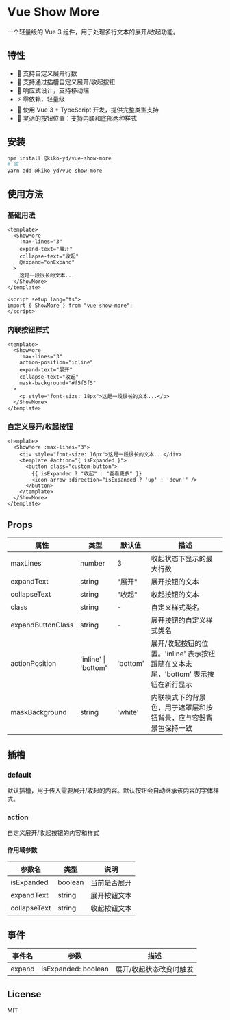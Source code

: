 # Vue Show More

一个轻量级的 Vue 3 组件，用于处理多行文本的展开/收起功能。

## 特性

- 🎯 支持自定义展开行数
- 🎨 支持通过插槽自定义展开/收起按钮
- 📱 响应式设计，支持移动端
- ⚡ 零依赖，轻量级
- 💪 使用 Vue 3 + TypeScript 开发，提供完整类型支持
- 🎈 灵活的按钮位置：支持内联和底部两种样式

## 安装

```bash
npm install @kiko-yd/vue-show-more
# 或
yarn add @kiko-yd/vue-show-more
```

## 使用方法

### 基础用法

```vue
<template>
  <ShowMore
    :max-lines="3"
    expand-text="展开"
    collapse-text="收起"
    @expand="onExpand"
  >
    这是一段很长的文本...
  </ShowMore>
</template>

<script setup lang="ts">
import { ShowMore } from "vue-show-more";
</script>
```

### 内联按钮样式

```vue
<template>
  <ShowMore
    :max-lines="3"
    action-position="inline"
    expand-text="展开"
    collapse-text="收起"
    mask-background="#f5f5f5"
  >
    <p style="font-size: 18px">这是一段很长的文本...</p>
  </ShowMore>
</template>
```

### 自定义展开/收起按钮

```vue
<template>
  <ShowMore :max-lines="3">
    <div style="font-size: 16px">这是一段很长的文本...</div>
    <template #action="{ isExpanded }">
      <button class="custom-button">
        {{ isExpanded ? "收起" : "查看更多" }}
        <icon-arrow :direction="isExpanded ? 'up' : 'down'" />
      </button>
    </template>
  </ShowMore>
</template>
```

## Props

| 属性              | 类型                 | 默认值   | 描述                                                                              |
| ----------------- | -------------------- | -------- | --------------------------------------------------------------------------------- |
| maxLines          | number               | 3        | 收起状态下显示的最大行数                                                          |
| expandText        | string               | "展开"   | 展开按钮的文本                                                                    |
| collapseText      | string               | "收起"   | 收起按钮的文本                                                                    |
| class             | string               | -        | 自定义样式类名                                                                    |
| expandButtonClass | string               | -        | 展开按钮的自定义样式类名                                                          |
| actionPosition    | 'inline' \| 'bottom' | 'bottom' | 展开/收起按钮的位置。'inline' 表示按钮跟随在文本末尾，'bottom' 表示按钮在新行显示 |
| maskBackground    | string               | 'white'  | 内联模式下的背景色，用于遮罩层和按钮背景，应与容器背景色保持一致                  |

## 插槽

### default

默认插槽，用于传入需要展开/收起的内容。默认按钮会自动继承该内容的字体样式。

### action

自定义展开/收起按钮的内容和样式

#### 作用域参数

| 参数名       | 类型    | 说明         |
| ------------ | ------- | ------------ |
| isExpanded   | boolean | 当前是否展开 |
| expandText   | string  | 展开按钮文本 |
| collapseText | string  | 收起按钮文本 |

## 事件

| 事件名 | 参数                | 描述                    |
| ------ | ------------------- | ----------------------- |
| expand | isExpanded: boolean | 展开/收起状态改变时触发 |

## License

MIT
